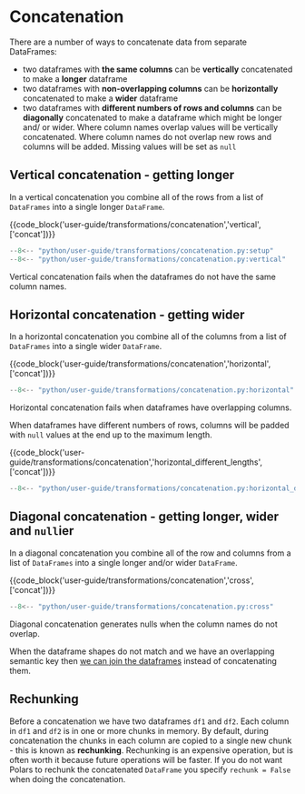 # Concatenation

There are a number of ways to concatenate data from separate DataFrames:

- two dataframes with **the same columns** can be **vertically** concatenated to make a **longer** dataframe
- two dataframes with **non-overlapping columns** can be **horizontally** concatenated to make a **wider** dataframe
- two dataframes with **different numbers of rows and columns** can be **diagonally** concatenated to make a dataframe which might be longer and/ or wider. Where column names overlap values will be vertically concatenated. Where column names do not overlap new rows and columns will be added. Missing values will be set as `null`

## Vertical concatenation - getting longer

In a vertical concatenation you combine all of the rows from a list of `DataFrames` into a single longer `DataFrame`.

{{code_block('user-guide/transformations/concatenation','vertical',['concat'])}}

```python exec="on" result="text" session="user-guide/transformations/concatenation"
--8<-- "python/user-guide/transformations/concatenation.py:setup"
--8<-- "python/user-guide/transformations/concatenation.py:vertical"
```

Vertical concatenation fails when the dataframes do not have the same column names.

## Horizontal concatenation - getting wider

In a horizontal concatenation you combine all of the columns from a list of `DataFrames` into a single wider `DataFrame`.

{{code_block('user-guide/transformations/concatenation','horizontal',['concat'])}}

```python exec="on" result="text" session="user-guide/transformations/concatenation"
--8<-- "python/user-guide/transformations/concatenation.py:horizontal"
```

Horizontal concatenation fails when dataframes have overlapping columns.

When dataframes have different numbers of rows,
columns will be padded with `null` values at the end up to the maximum length.

{{code_block('user-guide/transformations/concatenation','horizontal_different_lengths',['concat'])}}

```python exec="on" result="text" session="user-guide/transformations/concatenation"
--8<-- "python/user-guide/transformations/concatenation.py:horizontal_different_lengths"
```

## Diagonal concatenation - getting longer, wider and `null`ier

In a diagonal concatenation you combine all of the row and columns from a list of `DataFrames` into a single longer and/or wider `DataFrame`.

{{code_block('user-guide/transformations/concatenation','cross',['concat'])}}

```python exec="on" result="text" session="user-guide/transformations/concatenation"
--8<-- "python/user-guide/transformations/concatenation.py:cross"
```

Diagonal concatenation generates nulls when the column names do not overlap.

When the dataframe shapes do not match and we have an overlapping semantic key then [we can join the dataframes](joins.md) instead of concatenating them.

## Rechunking

Before a concatenation we have two dataframes `df1` and `df2`. Each column in `df1` and `df2` is in one or more chunks in memory. By default, during concatenation the chunks in each column are copied to a single new chunk - this is known as **rechunking**. Rechunking is an expensive operation, but is often worth it because future operations will be faster.
If you do not want Polars to rechunk the concatenated `DataFrame` you specify `rechunk = False` when doing the concatenation.
